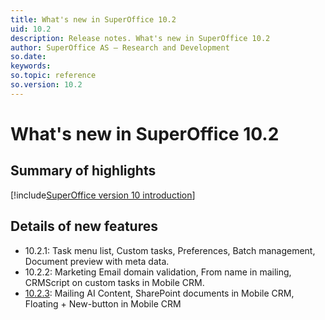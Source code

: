 ```yaml
---
title: What's new in SuperOffice 10.2
uid: 10.2
description: Release notes. What's new in SuperOffice 10.2
author: SuperOffice AS – Research and Development
so.date:
keywords:
so.topic: reference
so.version: 10.2
---
```


# What's new in SuperOffice 10.2

## Summary of highlights

[!include[SuperOffice version 10 introduction](../includes/v10-intro.md)]

## Details of new features

* 10.2.1: Task menu list, Custom tasks, Preferences, Batch management, Document preview with meta data.
* 10.2.2: Marketing Email domain validation, From name in mailing, CRMScript on custom tasks in Mobile CRM.
* [10.2.3][1]: Mailing AI Content, SharePoint documents in Mobile CRM, Floating + New-button in Mobile CRM

<!-- Referenced links -->
[1]: 10.2.3-update.md

<!-- Referenced images -->

